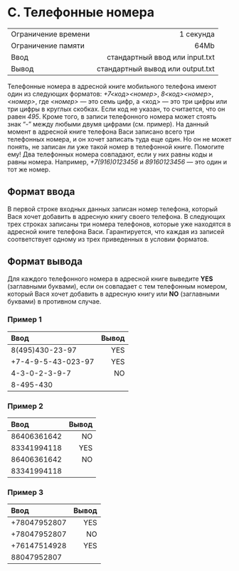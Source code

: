 # C. Телефонные номера
|||
|:---|---:|
|Ограничение времени	|1 секунда|
|Ограничение памяти	|64Mb|
|Ввод	|стандартный ввод или input.txt|
|Вывод	|стандартный вывод или output.txt|

Телефонные номера в адресной книге мобильного телефона имеют один из следующих форматов: _+7<код><номер>_, _8<код><номер>_, _<номер>_, 
где _<номер>_ — это семь цифр, а <код> — это три цифры или три цифры в круглых скобках. 
Если код не указан, то считается, что он равен _495_. Кроме того, в записи телефонного номера может стоять знак “-” между любыми двумя цифрами (см. пример). 
На данный момент в адресной книге телефона Васи записано всего три телефонных номера, и он хочет записать туда еще один. 
Но он не может понять, не записан ли уже такой номер в телефонной книге. Помогите ему! Два телефонных номера совпадают, если у них равны коды и равны номера. 
Например, _+7(916)0123456_ и _89160123456_ — это один и тот же номер.

## Формат ввода
В первой строке входных данных записан номер телефона, который Вася хочет добавить в адресную книгу своего телефона. 
В следующих трех строках записаны три номера телефонов, которые уже находятся в адресной книге телефона Васи. 
Гарантируется, что каждая из записей соответствует одному из трех приведенных в условии форматов.

## Формат вывода
Для каждого телефонного номера в адресной книге выведите __YES__ (заглавными буквами), если он совпадает с тем телефонным номером, 
который Вася хочет добавить в адресную книгу или __NO__ (заглавными буквами) в противном случае.

### Пример 1
Ввод	|Вывод
:---|---:
8(495)430-23-97|YES
+7-4-9-5-43-023-97|YES
4-3-0-2-3-9-7|NO
8-495-430|

### Пример 2
Ввод	|Вывод
:---|---:
86406361642|NO
83341994118|YES
86406361642|NO
83341994118|

### Пример 3
Ввод	|Вывод
:---|---:
+78047952807|YES
+78047952807|NO
+76147514928|YES
88047952807|